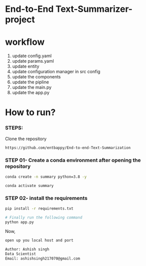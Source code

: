 # End-to-End Text-Summarizer-project

# workflow

1. update config.yaml
2. update params.yaml
3. update entity
4. update configuration manager in src config
5. update the components
6. update the pipline
7. update the main.py
8. update the app.py


# How to run?
### STEPS:

Clone the repository

```bash
https://github.com/entbappy/End-to-end-Text-Summarization
```
### STEP 01- Create a conda environment after opening the repository

```bash
conda create -n summary python=3.8 -y
```

```bash
conda activate summary
```


### STEP 02- install the requirements
```bash
pip install -r requirements.txt
```


```bash
# Finally run the following command
python app.py
```

Now,
```bash
open up you local host and port
```


```bash
Author: Ashish singh
Data Scientist
Email: ashishsingh217070@gmail.com

```